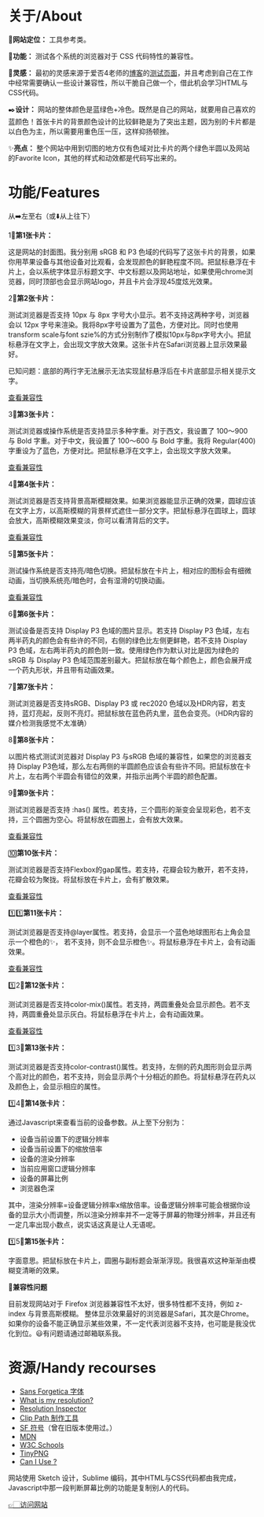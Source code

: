# 关于/About

📌**网站定位：** 工具参考类。

🔧**功能：** 测试各个系统的浏览器对于 CSS 代码特性的兼容性。

🔮**灵感：** 最初的灵感来源于爱否4老师的[博客](https://frankseptillion.com)的[测试页面](https://frankseptillion.com/test/)，并且考虑到自己在工作中经常需要确认一些设计兼容性，所以干脆自己做一个，借此机会学习HTML与CSS代码。

✒️**设计：** 网站的整体颜色是蓝绿色+冷色。既然是自己的网站，就要用自己喜欢的蓝颜色！首张卡片的背景颜色设计的比较鲜艳是为了突出主题，因为别的卡片都是以白色为主，所以需要用重色压一压，这样抑扬顿挫。

✨**亮点：** 整个网站中用到切图的地方仅有色域对比卡片的两个绿色半圆以及网站的Favorite Icon，其他的样式和动效都是代码写出来的。

# 功能/Features

从➡️左至右（或⬇️从上往下）

1⃣️**第1张卡片：**

这是网站的封面图。我分别用 sRGB 和 P3 色域的代码写了这张卡片的背景，如果你用苹果设备与其他设备对比观看，会发现颜色的鲜艳程度不同。把鼠标悬浮在卡片上，会以系统字体显示标题文字、中文标题以及网站地址，如果使用chrome浏览器，同时顶部也会显示网站logo，并且卡片会浮现45度炫光效果。

2⃣️**第2张卡片：**

测试浏览器是否支持 10px 与 8px 字号大小显示。若不支持这两种字号，浏览器会以 12px 字号来渲染。我将8px字号设置为了蓝色，方便对比。同时也使用transform scale与font szie%的方式分别制作了模拟10px与8px字号大小。把鼠标悬浮在文字上，会出现文字放大效果。这张卡片在Safari浏览器上显示效果最好。

已知问题：底部的两行字无法展示无法实现鼠标悬浮后在卡片底部显示相关提示文字。

[查看兼容性](https://caniuse.com/?search=font-size)

3⃣️**第3张卡片：**

测试浏览器或操作系统是否支持显示多种字重。对于西文，我设置了 100～900 与 Bold 字重。对于中文，我设置了 100～600 与 Bold 字重。我将 Regular(400) 字重设为了蓝色，方便对比。把鼠标悬浮在文字上，会出现文字放大效果。

[查看兼容性](https://caniuse.com/?search=font-weight)

4⃣️**第4张卡片：**

测试浏览器是否支持背景高斯模糊效果。如果浏览器能显示正确的效果，圆球应该在文字上方，以高斯模糊的背景样式遮住一部分文字。把鼠标悬浮在圆球上，圆球会放大，高斯模糊效果变淡，你可以看清背后的文字。

[查看兼容性](https://caniuse.com/?search=backdrop-filter)

5⃣️**第5张卡片：**

测试操作系统是否支持亮/暗色切换。把鼠标放在卡片上，相对应的图标会有细微动画，当切换系统亮/暗色时，会有湿滑的切换动画。

[查看兼容性](https://caniuse.com/?search=color-scheme)

6⃣️**第6张卡片：**

测试设备是否支持 Display P3 色域的图片显示。若支持 Display P3 色域，左右两半药丸的颜色会有些许的不同，右侧的绿色比左侧更鲜艳，若不支持 Display P3 色域，左右两半药丸的颜色则一致。使用绿色作为默认对比是因为绿色的 sRGB 与 Display P3 色域范围差别最大。把鼠标放在每个颜色上，颜色会展开成一个药丸形状，并且带有动画效果。

7⃣️**第7张卡片：**

测试浏览器是否支持sRGB、Display P3 或 rec2020 色域以及HDR内容，若支持，蓝灯亮起，反则不亮灯。把鼠标放在蓝色药丸里，蓝色会变亮。（HDR内容的媒介检测我感觉不太准确）

8⃣️**第8张卡片：**

以图片格式测试浏览器对 Display P3 与sRGB 色域的兼容性，如果您的浏览器支持 Display P3色域，那么左右两侧的半圆颜色应该会有些许不同。把鼠标放在卡片上，左右两个半圆会有错位的效果，并指示出两个半圆的颜色配置。

9⃣️**第9张卡片：**

测试浏览器是否支持 :has() 属性。若支持，三个圆形的渐变会呈现彩色，若不支持，三个圆圈为空心。将鼠标放在圆圈上，会有放大效果。

[查看兼容性](https://caniuse.com/?search=%3Ahas())

🔟**第10张卡片：**

测试浏览器是否支持Flexbox的gap属性。若支持，花瓣会较为散开，若不支持，花瓣会较为聚拢。将鼠标放在卡片上，会有扩散效果。

[查看兼容性](https://caniuse.com/?search=gap)

1️⃣1️⃣**第11张卡片：**

测试浏览器是否支持@layer属性。若支持，会显示一个蓝色地球图形右上角会显示一个橙色的✨，   若不支持，则不会显示橙色✨。将鼠标悬浮在卡片上，会有动画效果。

[查看兼容性](https://caniuse.com/?search=%40layer)

1️⃣2⃣️**第12张卡片：**

测试浏览器是否支持color-mix()属性。若支持，两圆重叠处会显示颜色。若不支持，两圆重叠处显示灰白。将鼠标悬浮在卡片上，会有动画效果。

[查看兼容性](https://caniuse.com/?search=color-mix)

1️⃣3⃣️**第13张卡片：**

测试浏览器是否支持color-contrast()属性。若支持，左侧的药丸图形则会显示两个高对比的颜色，若不支持，则会显示两个十分相近的颜色。将鼠标悬浮在药丸以及颜色上，会显示相应的属性。

1️⃣4⃣️**第14张卡片：**

通过Javascript来查看当前的设备参数。从上至下分别为：
- 设备当前设置下的逻辑分辨率
- 设备当前设置下的缩放倍率
- 设备的渲染分辨率
- 当前应用窗口逻辑分辨率
- 设备的屏幕比例
- 浏览器色深

其中，渲染分辨率=设备逻辑分辨率x缩放倍率。设备逻辑分辨率可能会根据你设备的显示大小而调整，所以渲染分辨率并不一定等于屏幕的物理分辨率，并且还有一定几率出现小数点，说实话这真是让人无语呢。

1️⃣5⃣️**第15张卡片：**

字面意思。把鼠标放在卡片上，圆圈与副标题会渐渐浮现。我很喜欢这种渐渐由模糊变清晰的效果。

🧩**兼容性问题**

目前发现网站对于 Firefox 浏览器兼容性不太好，很多特性都不支持，例如 z-index 与背景高斯模糊。
整体显示效果最好的浏览器是Safari，其次是Chrome。如果你的设备不能正确显示某些效果，不一定代表浏览器不支持，也可能是我没优化到位。😃有问题请通过邮箱联系我。

# 资源/Handy recourses
- [Sans Forgetica 字体](https://sansforgetica.rmit.edu.au/)
- [What is my resolution?](https://whatismyresolution.com/)
- [Resolution Inspector](http://dev.jeffersonscher.com/resolution.html)
- [Clip Path 制作工具](https://bennettfeely.com/clippy/)
- [SF 符号](https://developer.apple.com/sf-symbols/)（曾在旧版本使用过。）
- [MDN](https://developer.mozilla.org/zh-CN/)
- [W3C Schools](https://www.w3schools.com/)
- [TinyPNG](https://tinypng.com/)
- [Can I Use ?](https://caniuse.com/)

网站使用 Sketch 设计，Sublime 编码，其中HTML与CSS代码都由我完成，Javascript中那一段判断屏幕比例的功能是复制别人的代码。

[👉🏻访问网站](https://alpha.caipod.site)

